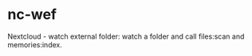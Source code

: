 # nc-wef
Nextcloud - watch external folder: watch a folder and call files:scan and memories:index.

